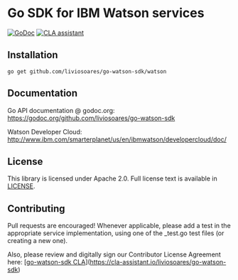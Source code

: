 Go SDK for IBM Watson services
============================================

[![GoDoc](https://godoc.org/github.com/liviosoares/go-watson-sdk?status.svg)](https://godoc.org/github.com/liviosoares/go-watson-sdk)
[![CLA assistant](https://cla-assistant.io/readme/badge/liviosoares/go-watson-sdk)](https://cla-assistant.io/liviosoares/go-watson-sdk)

## Installation

```
go get github.com/liviosoares/go-watson-sdk/watson
```

## Documentation

Go API documentation @ godoc.org: https://godoc.org/github.com/liviosoares/go-watson-sdk

Watson Developer Cloud: http://www.ibm.com/smarterplanet/us/en/ibmwatson/developercloud/doc/

## License

This library is licensed under Apache 2.0. Full license text is available in
[LICENSE](LICENSE).

## Contributing

Pull requests are encouraged! Whenever applicable, please add a test in the appropriate service implementation, using one of the _test.go test files (or creating a new one).

Also, please review and digitally sign our Contributor License Agreement here: [[go-watson-sdk CLA](https://cla-assistant.io/readme/badge/liviosoares/go-watson-sdk)](https://cla-assistant.io/liviosoares/go-watson-sdk)
